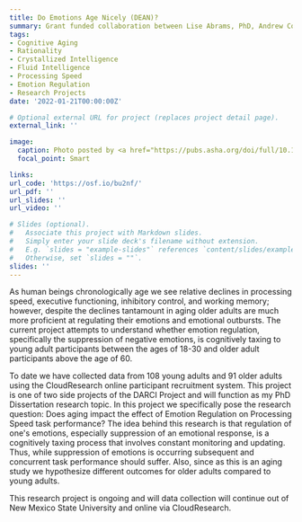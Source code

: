 ```yaml
---
title: Do Emotions Age Nicely (DEAN)?
summary: Grant funded collaboration between Lise Abrams, PhD, Andrew Conway, PhD and Christopher J. Schmank, MA on Aging, Emotion Regulation, and Processing Speed.
tags:
- Cognitive Aging
- Rationality
- Crystallized Intelligence
- Fluid Intelligence
- Processing Speed
- Emotion Regulation
- Research Projects
date: '2022-01-21T00:00:00Z'

# Optional external URL for project (replaces project detail page).
external_link: ''

image:
  caption: Photo posted by <a href="https://pubs.asha.org/doi/full/10.1044/2020_JSLHR-19-00188">American Speech-Language-Hearing Association Open Access Publication</a>
  focal_point: Smart

links:
url_code: 'https://osf.io/bu2nf/'
url_pdf: ''
url_slides: ''
url_video: ''

# Slides (optional).
#   Associate this project with Markdown slides.
#   Simply enter your slide deck's filename without extension.
#   E.g. `slides = "example-slides"` references `content/slides/example-slides.md`.
#   Otherwise, set `slides = ""`.
slides: ''
---
```


As human beings chronologically age we see relative declines in processing speed, executive functioning, inhibitory control, and working memory; however, despite the declines tantamount in aging older adults are much more proficient at regulating their emotions and emotional outbursts. The current project attempts to understand whether emotion regulation, specifically the suppression of negative emotions, is cognitively taxing to young adult participants between the ages of 18-30 and older adult participants above the age of 60.  

To date we have collected data from 108 young adults and 91 older adults using the CloudResearch online participant recruitment system. This project is one of two side projects of the DARCI Project and will function as my PhD Dissertation research topic. In this project we specifically pose the research question: Does aging impact the effect of Emotion Regulation on Processing Speed task performance? The idea behind this research is that regulation of one's emotions, especially suppression of an emotional response, is a cognitively taxing process that involves constant monitoring and updating. Thus, while suppression of emotions is occurring subsequent and concurrent task performance should suffer. Also, since as this is an aging study we hypothesize different outcomes for older adults compared to young adults.

This research project is ongoing and will data collection will continue out of New Mexico State University and online via CloudResearch.